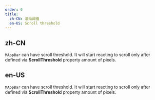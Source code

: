 ```yaml
---
order: 0
title:
  zh-CN: 滚动阈值
  en-US: Scroll threshold 
---
```


## zh-CN

`MAppBar` can have scroll threshold. It will start reacting to scroll only after defined via **ScrollThreshold**
property amount of pixels.

## en-US

`MAppBar` can have scroll threshold. It will start reacting to scroll only after defined via **ScrollThreshold**
property amount of pixels.
